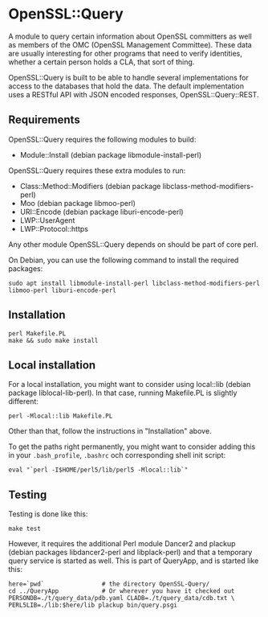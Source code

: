 OpenSSL::Query
==============

A module to query certain information about OpenSSL committers as well
as members of the OMC (OpenSSL Management Committee).  These data are
usually interesting for other programs that need to verify identities,
whether a certain person holds a CLA, that sort of thing.

OpenSSL::Query is built to be able to handle several implementations
for access to the databases that hold the data.  The default
implementation uses a RESTful API with JSON encoded responses,
OpenSSL::Query::REST.

Requirements
------------

OpenSSL::Query requires the following modules to build:

- Module::Install		(debian package libmodule-install-perl)

OpenSSL::Query requires these extra modules to run:

- Class::Method::Modifiers	(debian package libclass-method-modifiers-perl)
- Moo				(debian package libmoo-perl)
- URI::Encode			(debian package liburi-encode-perl)
- LWP::UserAgent
- LWP::Protocol::https

Any other module OpenSSL::Query depends on should be part of core
perl.

On Debian, you can use the following command to install the required packages:

    sudo apt install libmodule-install-perl libclass-method-modifiers-perl libmoo-perl liburi-encode-perl

Installation
------------

    perl Makefile.PL
    make && sudo make install

Local installation
------------

For a local installation, you might want to consider using local::lib
(debian package liblocal-lib-perl).  In that case, running Makefile.PL
is slightly different:

    perl -Mlocal::lib Makefile.PL

Other than that, follow the instructions in "Installation" above.

To get the paths right permanently, you might want to consider adding
this in your `.bash_profile`, `.bashrc` och corresponding shell init
script:

    eval "`perl -I$HOME/perl5/lib/perl5 -Mlocal::lib`"

Testing
-------

Testing is done like this:

    make test

However, it requires the additional Perl module Dancer2 and
plackup (debian packages libdancer2-perl and libplack-perl)
and that a temporary query service is started as well.
This is part of QueryApp, and is started like this:

    here=`pwd`                # the directory OpenSSL-Query/
    cd ../QueryApp            # Or wherever you have it checked out
    PERSONDB=./t/query_data/pdb.yaml CLADB=./t/query_data/cdb.txt \
    PERL5LIB=./lib:$here/lib plackup bin/query.psgi
